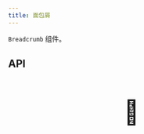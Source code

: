 ```yaml
---
title: 面包屑
---
```


`Breadcrumb` 组件。

## API

<div style="padding: 40px 0;font-size: 48px; text-align: center;">🚧</div>
